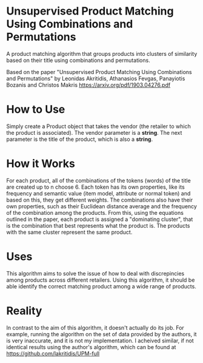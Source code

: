 # Unsupervised Product Matching Using Combinations and Permutations

A product matching algorithm that groups products into clusters of similarity based on their title using combinations and permutations.

Based on the paper "Unsupervised Product Matching Using Combinations and Permutations" by Leonidas Akritidis, Athanasios Fevgas, Panayiotis Bozanis and Christos Makris
https://arxiv.org/pdf/1903.04276.pdf

# How to Use

Simply create a Product object that takes the vendor (the retailer to which the product is associated). The vendor parameter is a **string**. The next parameter is the title of the product, which is also a **string**.

# How it Works

For each product, all of the combinations of the tokens (words) of the title are created up to n choose 6. Each token has its own properties, like its frequency and semantic value (item model, attribute or normal token) and based on this, they get different weights. The combinations also have their own properties, such as their Euclidean distance average and the frequency of the combination among the products. From this, using the equations outlined in the paper, each product is assigned a "dominating cluster", that is the combination that best represents what the product is. The products with the same cluster represent the same product.

# Uses

This algorithm aims to solve the issue of how to deal with discrepincies among products across different retailers. Using this algorithm, it should be able identify the correct matching product among a wide range of products.

# Reality

In contrast to the aim of this algorithm, it doesn't actually do its job. For example, running the algorithm on the set of data provided by the authors, it is very inaccurate, and it is not my implementation. I acheived similar, if not identical results using the author's algorithm, which can be found at https://github.com/lakritidis/UPM-full
